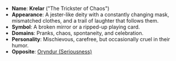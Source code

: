 - **Name**: **Krelar** ("The Trickster of Chaos")
- **Appearance**: A jester-like deity with a constantly changing mask, mismatched clothes, and a trail of laughter that follows them.
- **Symbol**: A broken mirror or a ripped-up playing card.
- **Domains**: Pranks, chaos, spontaneity, and celebration.
- **Personality**: Mischievous, carefree, but occasionally cruel in their humor.
- **Opposite**: [Oryndur (Seriousness)](Pantheon/Oryndur%20(Seriousness).md)

